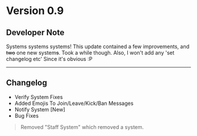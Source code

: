 Version 0.9
========================

Developer Note
---------------
Systems systems systems! This update contained a few improvements, and ~~two~~ one new system~~s~~. Took a while though. Also, I won't add any 'set changelog etc' Since it's obvious :P

---

Changelog
-----------------
- Verify System Fixes
- Added Emojis To Join/Leave/Kick/Ban Messages
- Notify System [New]
- Bug Fixes


>Removed "Staff System" which removed a system.
